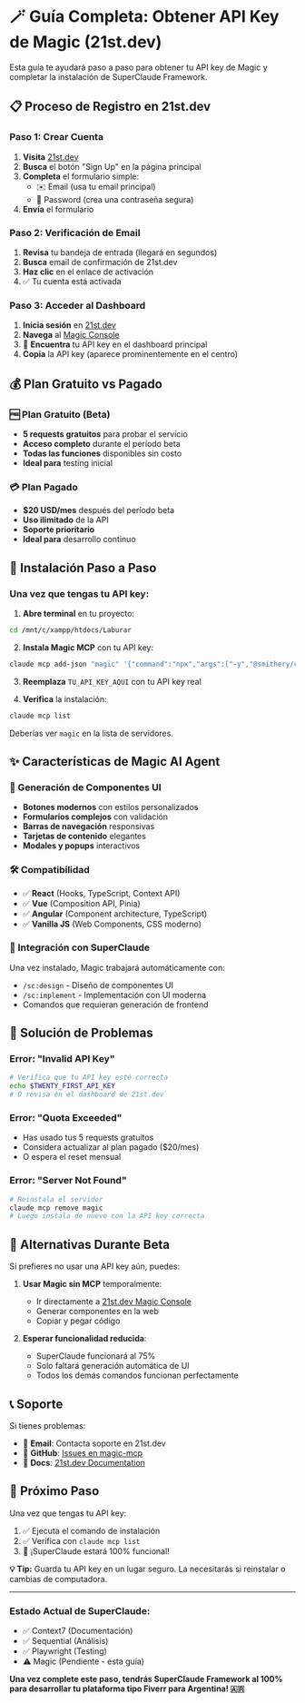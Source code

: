 # 🪄 Guía Completa: Obtener API Key de Magic (21st.dev)

Esta guía te ayudará paso a paso para obtener tu API key de Magic y completar la instalación de SuperClaude Framework.

## 📋 Proceso de Registro en 21st.dev

### Paso 1: Crear Cuenta
1. **Visita** [21st.dev](https://21st.dev)
2. **Busca** el botón "Sign Up" en la página principal
3. **Completa** el formulario simple:
   - ✉️ Email (usa tu email principal)
   - 🔐 Password (crea una contraseña segura)
4. **Envía** el formulario

### Paso 2: Verificación de Email
1. **Revisa** tu bandeja de entrada (llegará en segundos)
2. **Busca** email de confirmación de 21st.dev
3. **Haz clic** en el enlace de activación
4. ✅ Tu cuenta está activada

### Paso 3: Acceder al Dashboard
1. **Inicia sesión** en [21st.dev](https://21st.dev)
2. **Navega** al [Magic Console](https://21st.dev/magic/console)
3. 🎯 **Encuentra** tu API key en el dashboard principal
4. **Copia** la API key (aparece prominentemente en el centro)

## 💰 Plan Gratuito vs Pagado

### 🆓 Plan Gratuito (Beta)
- **5 requests gratuitos** para probar el servicio
- **Acceso completo** durante el período beta
- **Todas las funciones** disponibles sin costo
- **Ideal para** testing inicial

### 💳 Plan Pagado
- **$20 USD/mes** después del período beta
- **Uso ilimitado** de la API
- **Soporte prioritario**
- **Ideal para** desarrollo continuo

## 🔧 Instalación Paso a Paso

### Una vez que tengas tu API key:

1. **Abre terminal** en tu proyecto:
```bash
cd /mnt/c/xampp/htdocs/Laburar
```

2. **Instala Magic MCP** con tu API key:
```bash
claude mcp add-json "magic" '{"command":"npx","args":["-y","@smithery/cli@latest","run","@21st-dev/magic-mcp","--config","{\"TWENTY_FIRST_API_KEY\":\"TU_API_KEY_AQUI\"}"]}' 
```

3. **Reemplaza** `TU_API_KEY_AQUI` con tu API key real

4. **Verifica** la instalación:
```bash
claude mcp list
```

Deberías ver `magic` en la lista de servidores.

## ✨ Características de Magic AI Agent

### 🎨 Generación de Componentes UI
- **Botones modernos** con estilos personalizados
- **Formularios complejos** con validación
- **Barras de navegación** responsivas
- **Tarjetas de contenido** elegantes
- **Modales y popups** interactivos

### 🛠️ Compatibilidad
- ✅ **React** (Hooks, TypeScript, Context API)
- ✅ **Vue** (Composition API, Pinia)
- ✅ **Angular** (Component architecture, TypeScript)
- ✅ **Vanilla JS** (Web Components, CSS moderno)

### 🎯 Integración con SuperClaude
Una vez instalado, Magic trabajará automáticamente con:
- `/sc:design` - Diseño de componentes UI
- `/sc:implement` - Implementación con UI moderna
- Comandos que requieran generación de frontend

## 🚨 Solución de Problemas

### Error: "Invalid API Key"
```bash
# Verifica que tu API key esté correcta
echo $TWENTY_FIRST_API_KEY
# O revisa en el dashboard de 21st.dev
```

### Error: "Quota Exceeded" 
- Has usado tus 5 requests gratuitos
- Considera actualizar al plan pagado ($20/mes)
- O espera el reset mensual

### Error: "Server Not Found"
```bash
# Reinstala el servidor
claude mcp remove magic
# Luego instala de nuevo con la API key correcta
```

## 📱 Alternativas Durante Beta

Si prefieres no usar una API key aún, puedes:

1. **Usar Magic sin MCP** temporalmente:
   - Ir directamente a [21st.dev Magic Console](https://21st.dev/magic/console)
   - Generar componentes en la web
   - Copiar y pegar código

2. **Esperar funcionalidad reducida**:
   - SuperClaude funcionará al 75%
   - Solo faltará generación automática de UI
   - Todos los demás comandos funcionan perfectamente

## 📞 Soporte

Si tienes problemas:
- 📧 **Email**: Contacta soporte en 21st.dev
- 🐛 **GitHub**: [Issues en magic-mcp](https://github.com/21st-dev/magic-mcp/issues)
- 📖 **Docs**: [21st.dev Documentation](https://21st.dev/api-access)

## 🎯 Próximo Paso

Una vez que tengas tu API key:
1. ✅ Ejecuta el comando de instalación
2. ✅ Verifica con `claude mcp list`
3. 🚀 ¡SuperClaude estará 100% funcional!

**💡 Tip:** Guarda tu API key en un lugar seguro. La necesitarás si reinstalar o cambias de computadora.

---

### Estado Actual de SuperClaude:
- ✅ Context7 (Documentación)
- ✅ Sequential (Análisis)
- ✅ Playwright (Testing)
- ⚠️ Magic (Pendiente - esta guía)

**Una vez complete este paso, tendrás SuperClaude Framework al 100% para desarrollar tu plataforma tipo Fiverr para Argentina! 🇦🇷**